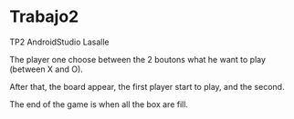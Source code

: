 # Trabajo2
TP2 AndroidStudio Lasalle

The player one choose between the 2 boutons what he want to play (between X and O).

After that, the board appear, the first player start to play, and the second.

The end of the game is when all the box are fill.
